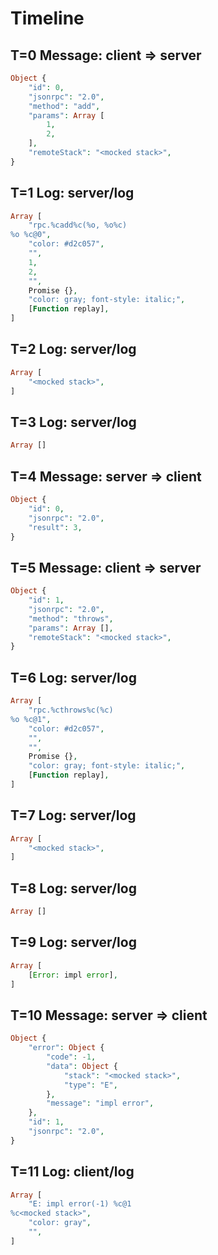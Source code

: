 # Timeline

## T=0 Message: client => server

```php
Object {
    "id": 0,
    "jsonrpc": "2.0",
    "method": "add",
    "params": Array [
        1,
        2,
    ],
    "remoteStack": "<mocked stack>",
}
```

## T=1 Log: server/log

```php
Array [
    "rpc.%cadd%c(%o, %o%c)
%o %c@0",
    "color: #d2c057",
    "",
    1,
    2,
    "",
    Promise {},
    "color: gray; font-style: italic;",
    [Function replay],
]
```

## T=2 Log: server/log

```php
Array [
    "<mocked stack>",
]
```

## T=3 Log: server/log

```php
Array []
```

## T=4 Message: server => client

```php
Object {
    "id": 0,
    "jsonrpc": "2.0",
    "result": 3,
}
```

## T=5 Message: client => server

```php
Object {
    "id": 1,
    "jsonrpc": "2.0",
    "method": "throws",
    "params": Array [],
    "remoteStack": "<mocked stack>",
}
```

## T=6 Log: server/log

```php
Array [
    "rpc.%cthrows%c(%c)
%o %c@1",
    "color: #d2c057",
    "",
    "",
    Promise {},
    "color: gray; font-style: italic;",
    [Function replay],
]
```

## T=7 Log: server/log

```php
Array [
    "<mocked stack>",
]
```

## T=8 Log: server/log

```php
Array []
```

## T=9 Log: server/log

```php
Array [
    [Error: impl error],
]
```

## T=10 Message: server => client

```php
Object {
    "error": Object {
        "code": -1,
        "data": Object {
            "stack": "<mocked stack>",
            "type": "E",
        },
        "message": "impl error",
    },
    "id": 1,
    "jsonrpc": "2.0",
}
```

## T=11 Log: client/log

```php
Array [
    "E: impl error(-1) %c@1
%c<mocked stack>",
    "color: gray",
    "",
]
```
